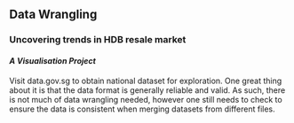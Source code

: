 ## Data Wrangling

### Uncovering trends in HDB resale market

#### *A Visualisation Project*

Visit data.gov.sg to obtain national dataset for exploration. One great thing about it is that the data format is generally reliable and valid. As such, there is not much of data wrangling needed, however one still needs to check to ensure the data is consistent when merging datasets from different files.

